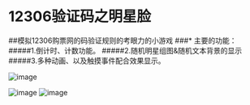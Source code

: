 # 12306验证码之明星脸
##模拟12306购票网的码验证规则的考眼力的小游戏
###*  主要的功能：
#####1.倒计时、计数功能。
#####2.随机明星组图&随机文本背景的显示
#####3.多种动画、以及触摸事件配合效果显示。


![image](https://github.com/sallyQin/VerificationCodeTestFor12306/app/src/main/res/drawable/readme_display.gif) 

![image](https://github.com/sallyQin/VerificationCodeTestFor12306/app/src/main/res/drawable/display1.png) 
![image](https://github.com/sallyQin/VerificationCodeTestFor12306/app/src/main/res/drawable/display2.png) 
